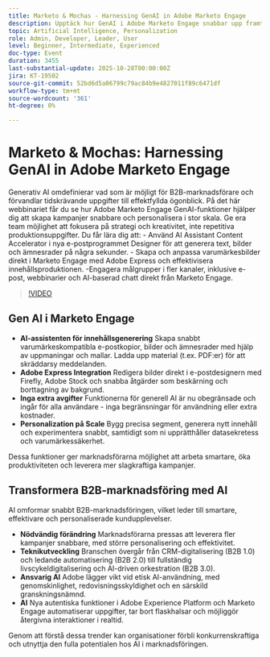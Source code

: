 ```yaml
---
title: Marketo & Mochas - Harnessing GenAI in Adobe Marketo Engage
description: Upptäck hur GenAI i Adobe Marketo Engage snabbar upp framtagningen av kampanjer, ökar personaliseringen och ger teamen möjlighet att fokusera på strategi och kreativitet.
topic: Artificial Intelligence, Personalization
role: Admin, Developer, Leader, User
level: Beginner, Intermediate, Experienced
doc-type: Event
duration: 3455
last-substantial-update: 2025-10-28T00:00:00Z
jira: KT-19502
source-git-commit: 52bd6d5a06799c79ac84b9e4827011f89c6471df
workflow-type: tm+mt
source-wordcount: '361'
ht-degree: 0%

---
```



# Marketo &amp; Mochas: Harnessing GenAI in Adobe Marketo Engage

Generativ AI omdefinierar vad som är möjligt för B2B-marknadsförare och förvandlar tidskrävande uppgifter till effektfyllda ögonblick. På det här webbinariet får du se hur Adobe Marketo Engage GenAI-funktioner hjälper dig att skapa kampanjer snabbare och personalisera i stor skala. Ge era team möjlighet att fokusera på strategi och kreativitet, inte repetitiva produktionsuppgifter. Du får lära dig att: - Använd AI Assistant Content Accelerator i nya e-postprogrammet Designer för att generera text, bilder och ämnesrader på några sekunder. - Skapa och anpassa varumärkesbilder direkt i Marketo Engage med Adobe Express och effektivisera innehållsproduktionen. -Engagera målgrupper i fler kanaler, inklusive e-post, webbinarier och AI-baserad chatt direkt från Marketo Engage.

>[!VIDEO](https://video.tv.adobe.com/v/3476273/?learn=on&enablevpops)

## Gen AI i Marketo Engage

* **AI-assistenten för innehållsgenerering** Skapa snabbt varumärkeskompatibla e-postkopior, bilder och ämnesrader med hjälp av uppmaningar och mallar. Ladda upp material (t.ex. PDF:er) för att skräddarsy meddelanden.
* **Adobe Express Integration** Redigera bilder direkt i e-postdesignern med Firefly, Adobe Stock och snabba åtgärder som beskärning och borttagning av bakgrund.
* **Inga extra avgifter** Funktionerna för generell AI är nu obegränsade och ingår för alla användare - inga begränsningar för användning eller extra kostnader.
* **Personalization på Scale** Bygg precisa segment, generera nytt innehåll och experimentera snabbt, samtidigt som ni upprätthåller datasekretess och varumärkessäkerhet.

Dessa funktioner ger marknadsförarna möjlighet att arbeta smartare, öka produktiviteten och leverera mer slagkraftiga kampanjer.

## Transformera B2B-marknadsföring med AI

AI omformar snabbt B2B-marknadsföringen, vilket leder till smartare, effektivare och personaliserade kundupplevelser.

* **Nödvändig förändring** Marknadsförarna pressas att leverera fler kampanjer snabbare, med större personalisering och effektivitet.
* **Teknikutveckling** Branschen övergår från CRM-digitalisering (B2B 1.0) och ledande automatisering (B2B 2.0) till fullständig livscykeldigitalisering och AI-driven orkestration (B2B 3.0).
* **Ansvarig AI** Adobe lägger vikt vid etisk AI-användning, med genomskinlighet, redovisningsskyldighet och en särskild granskningsnämnd.
* **AI** Nya autentiska funktioner i Adobe Experience Platform och Marketo Engage automatiserar uppgifter, tar bort flaskhalsar och möjliggör återgivna interaktioner i realtid.

Genom att förstå dessa trender kan organisationer förbli konkurrenskraftiga och utnyttja den fulla potentialen hos AI i marknadsföringen.


